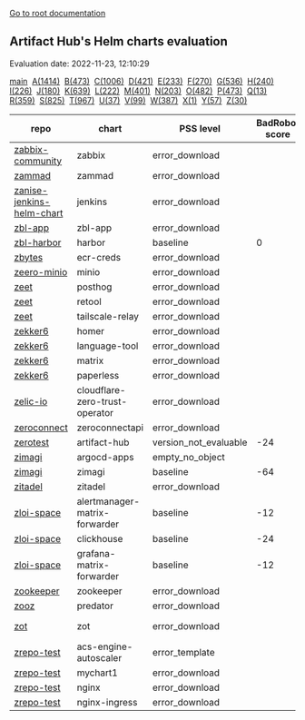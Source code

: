 [Go to root documentation](https://vicenteherrera.com/psa-checker)

## Artifact Hub's Helm charts evaluation

Evaluation date: 2022-11-23, 12:10:29

[main](./charts_levels)&nbsp; [A(1414)](./charts_levels_a)&nbsp; [B(473)](./charts_levels_b)&nbsp; [C(1006)](./charts_levels_c)&nbsp; [D(421)](./charts_levels_d)&nbsp; [E(233)](./charts_levels_e)&nbsp; [F(270)](./charts_levels_f)&nbsp; [G(536)](./charts_levels_g)&nbsp; [H(240)](./charts_levels_h)&nbsp; [I(226)](./charts_levels_i)&nbsp; [J(180)](./charts_levels_j)&nbsp; [K(639)](./charts_levels_k)&nbsp; [L(222)](./charts_levels_l)&nbsp; [M(401)](./charts_levels_m)&nbsp; [N(203)](./charts_levels_n)&nbsp; [O(482)](./charts_levels_o)&nbsp; [P(473)](./charts_levels_p)&nbsp; [Q(13)](./charts_levels_q)&nbsp; [R(359)](./charts_levels_r)&nbsp; [S(825)](./charts_levels_s)&nbsp; [T(967)](./charts_levels_t)&nbsp; [U(37)](./charts_levels_u)&nbsp; [V(99)](./charts_levels_v)&nbsp; [W(387)](./charts_levels_w)&nbsp; [X(1)](./charts_levels_x)&nbsp; [Y(57)](./charts_levels_y)&nbsp; [Z(30)](./charts_levels_z)&nbsp; 

| repo | chart | PSS level | BadRobot score | chart version | app version |
|------|------|------|------|------|------|
| [zabbix-community](https://zabbix-community.github.io/helm-zabbix/) | zabbix | error_download |  | 3.3.1 | 6.0.10 |
| [zammad](https://zammad.github.io/zammad-helm) | zammad | error_download |  | 7.1.1 | 5.3.0-2 |
| [zanise-jenkins-helm-chart](https://zanise.github.io/Kubernetes-LW-task/chart1) | jenkins | error_download |  | 0.1.0 | 1.1 |
| [zbl-app](https://zeblok.github.io/zbl-app-helm/) | zbl-app | error_download |  | 1.2.3 | 1.16.1 |
| [zbl-harbor](https://zeblok.github.io/zbl-harbor-helm/) | harbor | baseline | 0 | 1.10.1 | 2.6.1 |
| [zbytes](https://zbytes.github.io/helm-charts/) | ecr-creds | error_download |  | 1.0.3 | 1.0.0 |
| [zeero-minio](https://cts-zeero.github.io/minio) | minio | error_download |  | 8.0.3 | master |
| [zeet](https://helm.zeet.dev) | posthog | error_download |  | 0.23.2 | 1.36.1 |
| [zeet](https://helm.zeet.dev) | retool | error_download |  | 0.4.11 | 2.95.3 |
| [zeet](https://helm.zeet.dev) | tailscale-relay | error_download |  | 0.1.5 | v1.24.2 |
| [zekker6](https://zekker6.github.io/helm-charts) | homer | error_download |  | 8.1.1 | v22.10.1 |
| [zekker6](https://zekker6.github.io/helm-charts) | language-tool | error_download |  | 1.0.0 | 5.8 |
| [zekker6](https://zekker6.github.io/helm-charts) | matrix | error_download |  | 2.13.0 | 1.71.0 |
| [zekker6](https://zekker6.github.io/helm-charts) | paperless | error_download |  | 9.5.2 | 1.9.2 |
| [zelic-io](https://zelic-io.github.io/charts) | cloudflare-zero-trust-operator | error_download |  | 0.0.5 | 0.0.5 |
| [zeroconnect](https://saas-repo.zerosystems.com/helm) | zeroconnectapi | error_download |  | 1.9.0 | 1.9.0.41 |
| [zerotest](https://raw.githubusercontent.com/zzhzero/hub/master/docs/chart) | artifact-hub | version_not_evaluable | -24 | 1.1.0 | 1.1.0 |
| [zimagi](https://zimagi.github.io/charts) | argocd-apps | empty_no_object |  | 0.1.3 |  |
| [zimagi](https://zimagi.github.io/charts) | zimagi | baseline | -64 | 1.0.62 | 0.11.7 |
| [zitadel](https://charts.zitadel.com) | zitadel | error_download |  | 3.3.2 | v2.2.0 |
| [zloi-space](https://chartmuseum.zloi.space/) | alertmanager-matrix-forwarder | baseline | -12 | 1.0.0 | 1.0.0 |
| [zloi-space](https://chartmuseum.zloi.space/) | clickhouse | baseline | -24 | 1.2.0 | 21.3.20 |
| [zloi-space](https://chartmuseum.zloi.space/) | grafana-matrix-forwarder | baseline | -12 | 1.0.0 | 0.6.0 |
| [zookeeper](https://patanjalic.github.io/zookeeper-clone/) | zookeeper | error_download |  | 7.6.0 | 3.7.0 |
| [zooz](https://zooz.github.io/helm/) | predator | error_download |  | 1.6.3 | 1.6 |
| [zot](https://zotregistry.io/helm-charts/) | zot | error_download |  | 0.1.13 | v1.4.3-rc7 |
| [zrepo-test](http://pqbbvd.natappfree.cc/charts/index.yaml) | acs-engine-autoscaler | error_template |  | 2.1.3 | 2.1.1 |
| [zrepo-test](http://pqbbvd.natappfree.cc/charts/index.yaml) | mychart1 | error_download |  | 0.3.0 | 1.16.0 |
| [zrepo-test](http://pqbbvd.natappfree.cc/charts/index.yaml) | nginx | error_download |  | 5.1.5 | 1.16.1 |
| [zrepo-test](http://pqbbvd.natappfree.cc/charts/index.yaml) | nginx-ingress | error_download |  | 0.9.5 | 0.10.2 |

